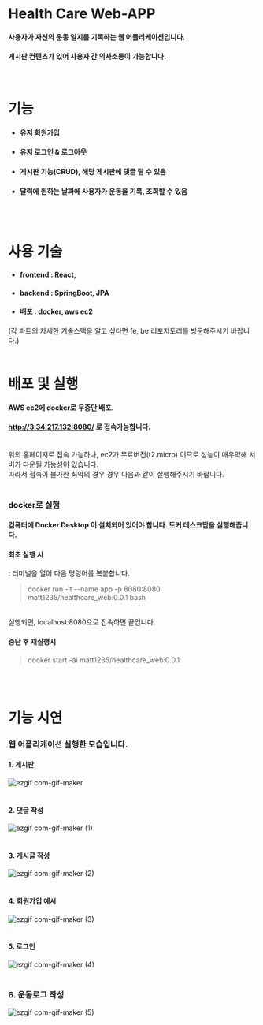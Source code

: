 # Health Care Web-APP <br>
#### 사용자가 자신의 운동 일지를 기록하는 웹 어플리케이션입니다.
#### 게시판 컨텐츠가 있어 사용자 간 의사소통이 가능합니다. 

<br>

# 기능
- #### 유저 회원가입
- #### 유저 로그인 & 로그아웃
- #### 게시판 기능(CRUD), 해당 게시판에 댓글 달 수 있음
- #### 달력에 원하는 날짜에 사용자가 운동을 기록, 조회할 수 있음
<br><br>

# 사용 기술
- #### frontend : React,
- #### backend : SpringBoot, JPA
- #### 배포 : docker, aws ec2
(각 파트의 자세한 기술스택을 알고 싶다면 fe, be 리포지토리를 방문해주시기 바랍니다.)
<br><br>

# 배포 및 실행
#### AWS ec2에 docker로 무중단 배포.<br>
#### http://3.34.217.132:8080/ 로 접속가능합니다.
<br>
위의 홈페이지로 접속 가능하나, ec2가 무료버전(t2.micro) 이므로 성능이 매우약해 서버가 다운될 가능성이 있습니다. <br>
따라서 접속이 불가한 최악의 경우 경우 다음과 같이 실행해주시기 바랍니다. <br><br>

### docker로 실행
#### 컴퓨터에 Docker Desktop 이 설치되어 있어야 합니다. 도커 데스크탑을 실행해줍니다.
#### 최초 실행 시
: 터미널을 열어 다음 명령어를 복붙합니다.
> docker run -it --name app -p 8080:8080 matt1235/healthcare_web:0.0.1 bash
<br>
실행되면, localhost:8080으로 접속하면 끝입니다. <br>

#### 중단 후 재실행시
> docker start -ai matt1235/healthcare_web:0.0.1 
<br>
<br> 

# 기능 시연
### 웹 어플리케이션 실행한 모습입니다.
#### 1. 게시판
![ezgif com-gif-maker](https://user-images.githubusercontent.com/56336436/186668646-2b77995b-19b8-4379-97e2-be589fdb3da2.gif)
<br><br> 

#### 2. 댓글 작성
![ezgif com-gif-maker (1)](https://user-images.githubusercontent.com/56336436/186670371-affe95b2-3282-4f68-b142-2e1a36b9406a.gif)
<br><br>

#### 3. 게시글 작성
![ezgif com-gif-maker (2)](https://user-images.githubusercontent.com/56336436/186670816-fb5ed5f4-069a-40a6-937f-9909d4341eab.gif)
<br><br>

#### 4. 회원가입 예시
![ezgif com-gif-maker (3)](https://user-images.githubusercontent.com/56336436/186671289-a018f5a0-25d1-453f-8463-1f2423bf3cef.gif)
<br><br>

#### 5. 로그인
![ezgif com-gif-maker (4)](https://user-images.githubusercontent.com/56336436/186671645-7e9138f1-3a68-4503-9430-49442c156733.gif)
<br><br>

### 6. 운동로그 작성
![ezgif com-gif-maker (5)](https://user-images.githubusercontent.com/56336436/186671852-1447f060-ee50-44dd-baee-7ff7fa70dba7.gif)


